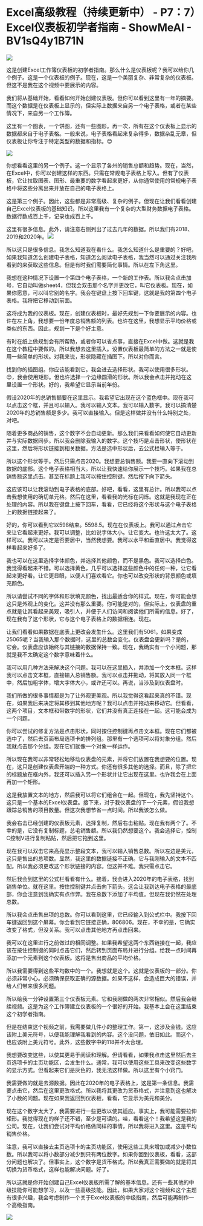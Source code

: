# Excel高级教程（持续更新中） - P7：7）Excel仪表板初学者指南 - ShowMeAI - BV1sQ4y1B71N

![](img/c48406ee7026112b42364e2d9cbadc00_0.png)

这是创建Excel工作簿仪表板的初学者指南。那么什么是仪表板呢？我可以给你几个例子。这是一个仪表板的例子。现在，这是一个美丽复杂、非常复杂的仪表板。但这不是我在这个视频中要展示的内容。

我们将从基础开始，看看如何开始创建仪表板。但你可以看到这里有一年的摘要。而这个数据是在仪表板上显示的，但实际上数据来自另一个电子表格，或者在某些情况下，来自另一个工作簿。

这里有一个图表，一个饼图，还有一些图形。再一次，所有在这个仪表板上显示的数据都来自于电子表格。一般来说，电子表格看起来复杂得多，数据杂乱无章，但仪表板让你专注于特定类型的数据和指标。😊

![](img/c48406ee7026112b42364e2d9cbadc00_2.png)

你想看看这里的另一个例子。这一个显示了各州的销售总额和趋势。现在，当然，在Excel中，你可以创建这样的东西。只需在常规电子表格上写入。但有了仪表板，它让拉取图表、图形、最重要的数字看起来更好，从你通常使用的常规电子表格中将这些分离出来并放在自己的电子表格上。

这是第三个例子。因此，这些都是非常高级、复杂的例子。但现在让我们看看创建自己Excel仪表板的基础知识。所以这里我有一个复杂的大型财务数据电子表格。数据行数成百上千，记录也成百上千。

这里有很多信息。此外，请注意右侧列出了过去几年的数据。所以我们有2018、2019和2020年。![](img/c48406ee7026112b42364e2d9cbadc00_4.png)

所以这只是很多信息。我怎么知道我在看什么。我怎么知道什么是重要的？好吧，如果我知道怎么创建电子表格，知道怎么阅读电子表格，我当然可以通过关注我所看到的来获取这些信息。但是有时我们需要简化事情。所以在左下角这里。

我想在这种情况下设置一个第四个电子表格，一个新的工作表。所以我会点击加号，它自动叫做sheet4，但我会双击那个名字并更改它，叫它仪表板。现在，如果你愿意，可以叫它别的名字。我会在键盘上按下回车键，这就是我的第四个电子表格。我将把它移动到前面。

这将成为我的仪表板。现在，创建仪表板时，最好先规划一下你要展示的内容。也许在左上角，我想要一份年度总销售额的列表。也许在这里，我想显示平均价格或类似的东西。因此，规划一下是个好主意。

有时在纸上做规划会有所帮助，或者你可以省点事，直接在Excel中做。这就是我在这个教程中要做的。所以我想去这里插入。设置仪表板最简单的方法之一就是使用一些简单的形状。对我来说，形状隐藏在插图下。所以对你而言。

找到你的插图组。你应该能看到它。我会进去选择形状。我可以使用很多形状。😊，我会使用矩形。但也许选择一个边缘圆滑的形状。所以我会点击并拖动在这里设置一个形状。好的，我希望它显示当前年份。

假设2020年的总销售额要在这里显示。我希望它出现在这个蓝色框中。现在我可以点击这个框，并且可以输入。我可以输入文本。我可以输入数字。我可以搞清楚2020年的总销售额是多少。我可以直接输入。但是这样做并没有什么特别之处，对吧。

随着更多商品的销售，这个数字不会自动更新。那么我们来看看如何使它自动更新并与实际数据同步。所以我会删除我输入的数字。这个技巧是点击形状，使形状在这里，然后将形状链接到相关数据。方法是选中形状后，去公式栏输入等于。

所以这个形状等于。然后只需点击2020。我想要总销售额。我要一直向下滚动到数据的底部。这个电子表格相当大。所以让我快速给你展示一个技巧。如果我在总销售额这里点击。甚至在标题上我可以按住控制键。然后按下向下箭头。

这应该可以让我滚动到电子表格的底部。好吧，看看，这里有总计。所以我可以点击我想使用的确切单元格。然后在这里，看看我的光标在闪烁。这就是我现在正在处理的内容。所以我在键盘上按下回车，看看，它已经将这个形状与这个电子表格上的数据链接起来了。

好的，你可以看到它以598结束。5598.5。现在在仪表板上。我可以通过点击它来让它看起来更好。我可以调整，比如说字体大小。让它变大。也许这太大了。这样可以。我可以决定是否要居中，当然我想要。我可以水平和垂直居中。我觉得这样看起来好多了。

我也可以在这里选择字体颜色，并选择其他颜色，而不是黑色。我可以选择白色。我觉得看起来不错。可以选择黄色，几乎可以选择这些颜色中的任何一种，让它看起来更好看。让它更显眼，以便人们喜欢看它。你也可以改变形状的背景颜色或填充颜色。

所以请尝试不同的字体和形状填充颜色，找出最适合你的样式。现在，你可能会想这只是外观上的变化。这并没有那么重要。你可能是对的，但实际上，仪表盘的重点就是让其看起来美观，吸引人，并便于人们访问和阅读他们所需的信息。好了，现在我有了这个形状，它与这个电子表格上的数据相连。现在。

让我们看看如果数据在底表上更改会发生什么。这里我们有5061。如果变成25065呢？当我输入那个数据时，这里的总数会变化。仪表盘会更新吗？是的，它会。仪表盘应该始终与其链接的数据保持一致。现在，我确实有一个小问题，那就是我不太确定这个数字意味着什么。

我可以用几种方法来解决这个问题。我可以在这里插入，并添加一个文本框。这样我可以点击文本框，直接输入总销售额。我可以点击并拖动，将其放入同一个框中，然后加粗字体，增大字体大小，或许还可以。再说，当涉及到仪表盘时。

我们所做的很多事情都是为了让外观更美观。所以我觉得这看起来真的不错。现在，如果我后来决定将其移到其他地方呢？我可以点击并拖动来移动它。但看看，这两个项目，文本框和带数字的形状，它们并没有真正连接在一起。这可能会成为一个问题。

你可以尝试的修复方法是点击形状，同时按住控制键再点击文本框。现在它们都被选中了，然后去页面布局选项卡的排列组。那里有一个选项可以将对象分组。然后我就点击那个分组。现在它们就像一个对象一样运作。

所以现在我可以非常轻松地移动仪表盘的元素，并将它们放置在我想要的位置。现在，这只是创建仪表盘开端的一种方式。你还有很多其他的选择。而且，除了把它的标题放在框内外，我还可以插入另一个形状并让它出现在这里。也许我会在上面再加一个矩形。

这是我放置文本的地方，然后我可以将它们组合在一起。但现在，我先坚持这个。这只是一个基本的Excel仪表盘。接下来，对于我仪表盘的下一个元素，假设我想跟踪总销售的项目数量。但这次我想节省一点时间。所以我该怎么做。

我会右击已经创建的仪表板元素，选择复制，然后右击粘贴。现在我有两个了。不幸的是，它没有复制标题，总毛销售额。所以我仍然想要这个。我会选择它，控制C控制V进行复制粘贴，然后把它拖到这里。

现在我可以双击它来高亮显示整段文本，我可以输入销售总数。所以左边是美元，这只是售出的总项数。显然，我这里的数据链接不正确。它与我刚输入的文本不匹配。所以我必须更改这个形状链接的内容。但这并不难。我只需点击它。

然后我会到这里的公式栏看看有什么。接着，我会进入2020年的电子表格，找到销售单位。就在这里。按住控制键并点击向下箭头。这会让我到达电子表格的最底部，你会注意到我确实有点作弊。我在总数下添加了平均值。但现在我仍然在处理总数。

所以我会点击售出项的总数。你可以看到这里，它已经输入到公式栏中。我按下回车键返回到这个屏幕。你会看到它链接正确，806806。现在，不幸的是，它确实改变了格式，但没关系。我可以点击其他地方再点击回来。

我可以在这里进行之前做过的相同调整。如果我希望这两个东西链接在一起，我应该在按住控制键的同时点击它们，然后转到页面布局并进行分组。给我一点时间再添加一个元素到这个仪表板。这将是售出商品的平均价格。

所以我需要得到这些平均数中的一个。我想就是这个。这就是仪表板的一部分。你必须非常小心。必须确保获取正确的源数据。如果不这样，会造成巨大的错误，并给人们带来很多问题。

所以给我一分钟设置第三个仪表板元素。它和我刚做的两次非常相似。然后我会继续视频。这是为这个工作簿建立仪表板的一个很好的开始。我基本上会在这里结束这个初学者指南。

但是在结束这个视频之前，我需要做几件小的整理工作。第一，这涉及金钱。这应该附上美元符号，以便我能理解我看到的内容。这个没问题，依旧如此。而这个，也应该附上美元符号。此外，这些数字中的118并不太合理。

我想要改变这些，以使其更易于阅读和理解。但请看看，如果我点击这里然后去主页选项卡的主页功能区，会发生什么。通常，我可以使用这些工具来改变这些数字的显示方式。但看起来它们是灰色的，我无法这样做。所以这里有个小窍门。

我需要做的就是去源数据。因此在2020年的电子表格上，这是第一条信息。我需要点击它，然后在这里更改格式。所以我将其更改为货币格式，并注意到这也解决了小数的问题。现在如果我返回到仪表板，看看，它显示为美元和美分。

现在这个数字太大了，我需要进行一些更改以使其适应。事实上，我可能需要拉伸矩形。我觉得现在的样子还不错，至少是可读的。哇，看看这个！我希望这是我的公司。现在，让我们尝试对平均价格做同样的事情，所以我将进入这里。这是平均销售价格。

注意，我可以直接去主页选项卡的主页功能区，使用这些工具来增加或减少小数位数。所以我可以将小数部分减少到只有两位数字。如果你回到仪表板，看看，这部分问题也解决了。但事实上，这个数字是货币格式。所以我真正需要做的就是将其切换为货币格式，这样也能解决问题。好了。

所以这就是你开始创建自己Excel仪表板所需了解的基本信息。还有一些其他的中级技能你可能想学习，以及一些高级技能。因此，如果大家对这个视频和这个主题有很多兴趣，我会考虑制作一个关于Excel仪表板的中级指南，然后可能再制作一个高级指南。

![](img/c48406ee7026112b42364e2d9cbadc00_6.png)
